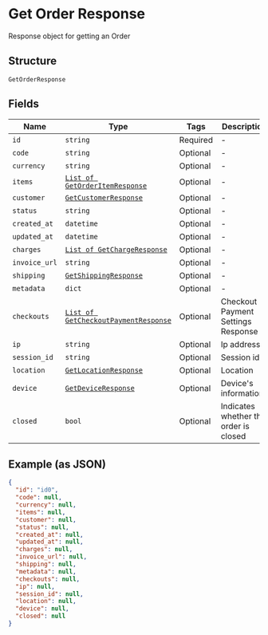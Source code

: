 
# Get Order Response

Response object for getting an Order

## Structure

`GetOrderResponse`

## Fields

| Name | Type | Tags | Description |
|  --- | --- | --- | --- |
| `id` | `string` | Required | - |
| `code` | `string` | Optional | - |
| `currency` | `string` | Optional | - |
| `items` | [`List of GetOrderItemResponse`](../../doc/models/get-order-item-response.md) | Optional | - |
| `customer` | [`GetCustomerResponse`](../../doc/models/get-customer-response.md) | Optional | - |
| `status` | `string` | Optional | - |
| `created_at` | `datetime` | Optional | - |
| `updated_at` | `datetime` | Optional | - |
| `charges` | [`List of GetChargeResponse`](../../doc/models/get-charge-response.md) | Optional | - |
| `invoice_url` | `string` | Optional | - |
| `shipping` | [`GetShippingResponse`](../../doc/models/get-shipping-response.md) | Optional | - |
| `metadata` | `dict` | Optional | - |
| `checkouts` | [`List of GetCheckoutPaymentResponse`](../../doc/models/get-checkout-payment-response.md) | Optional | Checkout Payment Settings Response |
| `ip` | `string` | Optional | Ip address |
| `session_id` | `string` | Optional | Session id |
| `location` | [`GetLocationResponse`](../../doc/models/get-location-response.md) | Optional | Location |
| `device` | [`GetDeviceResponse`](../../doc/models/get-device-response.md) | Optional | Device's informations |
| `closed` | `bool` | Optional | Indicates whether the order is closed |

## Example (as JSON)

```json
{
  "id": "id0",
  "code": null,
  "currency": null,
  "items": null,
  "customer": null,
  "status": null,
  "created_at": null,
  "updated_at": null,
  "charges": null,
  "invoice_url": null,
  "shipping": null,
  "metadata": null,
  "checkouts": null,
  "ip": null,
  "session_id": null,
  "location": null,
  "device": null,
  "closed": null
}
```

